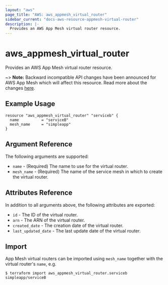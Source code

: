 ```yaml
---
layout: "aws"
page_title: "AWS: aws_appmesh_virtual_router"
sidebar_current: "docs-aws-resource-appmesh-virtual-router"
description: |-
  Provides an AWS App Mesh virtual router resource.
---
```


# aws_appmesh_virtual_router

Provides an AWS App Mesh virtual router resource.

~> **Note:** Backward incompatible API changes have been announced for AWS App Mesh which will affect this resource. Read more about the changes [here](https://github.com/awslabs/aws-app-mesh-examples/issues/92).

## Example Usage

```hcl
resource "aws_appmesh_virtual_router" "serviceb" {
  name          = "serviceB"
  mesh_name     = "simpleapp"
}
```

## Argument Reference

The following arguments are supported:

* `name` - (Required) The name to use for the virtual router.
* `mesh_name` - (Required) The name of the service mesh in which to create the virtual router.

## Attributes Reference

In addition to all arguments above, the following attributes are exported:

* `id` - The ID of the virtual router.
* `arn` - The ARN of the virtual router.
* `created_date` - The creation date of the virtual router.
* `last_updated_date` - The last update date of the virtual router.

## Import

App Mesh virtual routers can be imported using `mesh_name` together with the virtual router's `name`,
e.g.

```
$ terraform import aws_appmesh_virtual_router.serviceb simpleapp/serviceB
```
